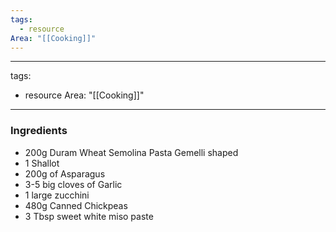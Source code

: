 ```yaml
---
tags:
  - resource
Area: "[[Cooking]]"
---
```


---
tags:
  - resource
Area: "[[Cooking]]"
---
### Ingredients

- 200g Duram Wheat Semolina Pasta  Gemelli shaped
- 1 Shallot
- 200g of Asparagus
- 3-5 big cloves of Garlic
- 1 large zucchini
- 480g Canned Chickpeas
- 3 Tbsp sweet white miso paste
